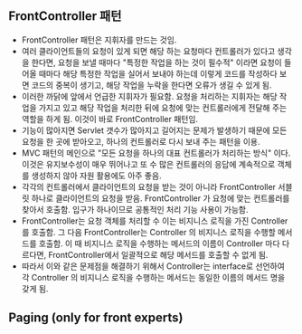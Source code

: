 ## FrontController 패턴

- FrontController 패턴은 지휘자를 만드는 것임.
- 여러 클라이언트들의 요청이 있게 되면 해당 하는 요청마다 컨트롤러가 있다고 생각을 한다면, 요청을 보낼 때마다 "특정한 작업을 하는 것이 필수적" 이라면 요청이 들어올 때마다 해당 특정한 작업을 실어서 보내야 하는데 이렇게 코드를 작성하다 보면 코드의 중복이 생기고, 해당 작업을 누락을 한다면 오류가 생길 수 있게 됨.
- 이러한 까닭에 앞에서 언급한 지휘자가 필요함. 요청을 처리하는 지휘자는 해당 작업을 가지고 있고 해당 작업을 처리한 뒤에 요청에 맞는 컨트롤러에게 전달해 주는 역할을 하게 됨. 이것이 바로 FrontController 패턴임.
- 기능이 많아지면 Servlet 갯수가 많아지고 길어지는 문제가 발생하기 때문에 모든 요청을 한 곳에 받아오고, 하나의 컨트롤러로 다시 보내 주는 패턴을 이용.
- MVC 패턴의 메인으로 "모든 요청을 하나의 대표 컨트롤러가 처리하는 방식" 이다. 이것은 유지보수성이 매우 뛰어나고 또 수 많은 컨트롤러의 응답에 계속적으로 객체를 생성하지 않아 자원 활용에도 아주 좋음.
- 각각의 컨트롤러에서 클라이언트의 요청을 받는 것이 아니라 FrontController 서블릿 하나로 클라이언트의 요청을 받음. FrontController 가 요청에 맞는 컨트롤러를 찾아서 호출함. 입구가 하나이므로 공통적인 처리 기능 사용이 가능함.
- FrontController는 요청 객체를 처리할 수 이는 비지니스 로직을 가진 Controller를 호출함. 그 다음 FrontController는 Controller 의 비지니스 로직을 수행할 메서드를 호출함. 이 때 비지니스 로직을 수행하는 메서드의 이름이 Controller 마다 다르다면, FrontController에서 일괄적으로 해당 메서드를 호출할 수 없게 됨.
- 따라서 이와 같은 문제점을 해결하기 위해서 Controller는 interface로 선언하여 각 Controller 의 비지니스 로직을 수행하는 메서드는 동일한 이름의 메서드 명을 갖게 됨.

## Paging (only for front experts)
